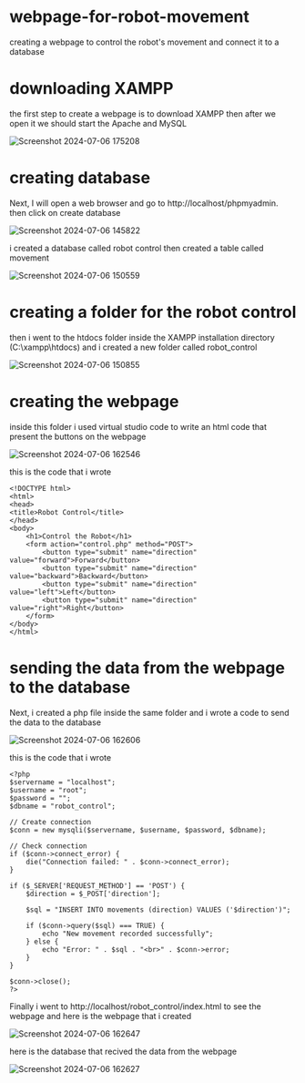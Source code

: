 # webpage-for-robot-movement
creating a webpage to control the robot's movement and connect it to a database

# downloading XAMPP 

the first step to create a webpage is to download XAMPP then after we open it we should start the Apache and MySQL

![Screenshot 2024-07-06 175208](https://github.com/FaisalBaqutyan/webpage-for-robot-mpvement/assets/174335196/90f2ca85-66e1-4380-a37c-62ac33aa885b)

# creating database

Next, I will open a web browser and go to http://localhost/phpmyadmin. then click on create database 

![Screenshot 2024-07-06 145822](https://github.com/FaisalBaqutyan/webpage-for-robot-mpvement/assets/174335196/268a7485-544d-4fff-acc8-2d9ebb485f1c)

i created a database called robot control then created a table called movement 

![Screenshot 2024-07-06 150559](https://github.com/FaisalBaqutyan/webpage-for-robot-mpvement/assets/174335196/bfc23b02-31b1-4e83-ae34-6ea6115dbdcf)

# creating a folder for the robot control 

then i went to the htdocs folder inside the XAMPP installation directory (C:\xampp\htdocs) and i created a new folder called robot_control 

![Screenshot 2024-07-06 150855](https://github.com/FaisalBaqutyan/webpage-for-robot-mpvement/assets/174335196/77d79ade-07d3-4642-ac05-f14413198f7d)


# creating the webpage 

inside this folder i used virtual studio code to write an html code that present the buttons on the webpage 

![Screenshot 2024-07-06 162546](https://github.com/FaisalBaqutyan/webpage-for-robot-mpvement/assets/174335196/f5402926-4bc0-4069-b11e-1e7cd9ff782b)

this is the code that i wrote 

```
<!DOCTYPE html>
<html>
<head>
<title>Robot Control</title>
</head>
<body>
    <h1>Control the Robot</h1>
    <form action="control.php" method="POST">
        <button type="submit" name="direction" value="forward">Forward</button>
        <button type="submit" name="direction" value="backward">Backward</button>
        <button type="submit" name="direction" value="left">Left</button>
        <button type="submit" name="direction" value="right">Right</button>
    </form>
</body>
</html>
```

# sending the data from the webpage to the database

Next, i created a php file inside the same folder and i wrote a code to send the data to the database 

![Screenshot 2024-07-06 162606](https://github.com/FaisalBaqutyan/webpage-for-robot-mpvement/assets/174335196/f68de6ca-d53d-489a-8aa5-ea21cff2f69f)


this is the code that i wrote 

```
<?php
$servername = "localhost";
$username = "root";
$password = "";
$dbname = "robot_control";

// Create connection
$conn = new mysqli($servername, $username, $password, $dbname);

// Check connection
if ($conn->connect_error) {
    die("Connection failed: " . $conn->connect_error);
}

if ($_SERVER['REQUEST_METHOD'] == 'POST') {
    $direction = $_POST['direction'];
    
    $sql = "INSERT INTO movements (direction) VALUES ('$direction')";
    
    if ($conn->query($sql) === TRUE) {
        echo "New movement recorded successfully";
    } else {
        echo "Error: " . $sql . "<br>" . $conn->error;
    }
}

$conn->close();
?>
```

Finally i went to http://localhost/robot_control/index.html to see the webpage and here is the webpage that i created 

![Screenshot 2024-07-06 162647](https://github.com/FaisalBaqutyan/webpage-for-robot-mpvement/assets/174335196/6fdc7a2b-89f4-4b35-8594-ed9d2d2abeb6)


here is the database that recived the data from the webpage 

![Screenshot 2024-07-06 162627](https://github.com/FaisalBaqutyan/webpage-for-robot-movement/assets/174335196/95ce1430-df0f-45c4-b75c-c03d608dfbcc)
